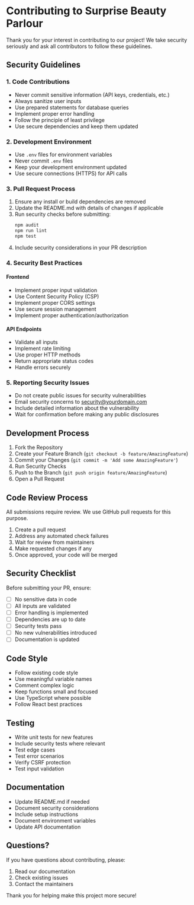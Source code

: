# Contributing to Surprise Beauty Parlour

Thank you for your interest in contributing to our project! We take security seriously and ask all contributors to follow these guidelines.

## Security Guidelines

### 1. Code Contributions

- Never commit sensitive information (API keys, credentials, etc.)
- Always sanitize user inputs
- Use prepared statements for database queries
- Implement proper error handling
- Follow the principle of least privilege
- Use secure dependencies and keep them updated

### 2. Development Environment

- Use `.env` files for environment variables
- Never commit `.env` files
- Keep your development environment updated
- Use secure connections (HTTPS) for API calls

### 3. Pull Request Process

1. Ensure any install or build dependencies are removed
2. Update the README.md with details of changes if applicable
3. Run security checks before submitting:
   ```bash
   npm audit
   npm run lint
   npm test
   ```
4. Include security considerations in your PR description

### 4. Security Best Practices

#### Frontend

- Implement proper input validation
- Use Content Security Policy (CSP)
- Implement proper CORS settings
- Use secure session management
- Implement proper authentication/authorization

#### API Endpoints

- Validate all inputs
- Implement rate limiting
- Use proper HTTP methods
- Return appropriate status codes
- Handle errors securely

### 5. Reporting Security Issues

- Do not create public issues for security vulnerabilities
- Email security concerns to [security@yourdomain.com](mailto:security@yourdomain.com)
- Include detailed information about the vulnerability
- Wait for confirmation before making any public disclosures

## Development Process

1. Fork the Repository
2. Create your Feature Branch (`git checkout -b feature/AmazingFeature`)
3. Commit your Changes (`git commit -m 'Add some AmazingFeature'`)
4. Run Security Checks
5. Push to the Branch (`git push origin feature/AmazingFeature`)
6. Open a Pull Request

## Code Review Process

All submissions require review. We use GitHub pull requests for this purpose.

1. Create a pull request
2. Address any automated check failures
3. Wait for review from maintainers
4. Make requested changes if any
5. Once approved, your code will be merged

## Security Checklist

Before submitting your PR, ensure:

- [ ] No sensitive data in code
- [ ] All inputs are validated
- [ ] Error handling is implemented
- [ ] Dependencies are up to date
- [ ] Security tests pass
- [ ] No new vulnerabilities introduced
- [ ] Documentation is updated

## Code Style

- Follow existing code style
- Use meaningful variable names
- Comment complex logic
- Keep functions small and focused
- Use TypeScript where possible
- Follow React best practices

## Testing

- Write unit tests for new features
- Include security tests where relevant
- Test edge cases
- Test error scenarios
- Verify CSRF protection
- Test input validation

## Documentation

- Update README.md if needed
- Document security considerations
- Include setup instructions
- Document environment variables
- Update API documentation

## Questions?

If you have questions about contributing, please:

1. Read our documentation
2. Check existing issues
3. Contact the maintainers

Thank you for helping make this project more secure!
